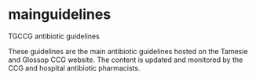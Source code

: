 # mainguidelines
TGCCG antibiotic guidelines

These guidelines are the main antibiotic guidelines hosted on the Tamesie and Glossop CCG website. The content is updated and monitored by the CCG and hospital antibiotic pharmacists.

